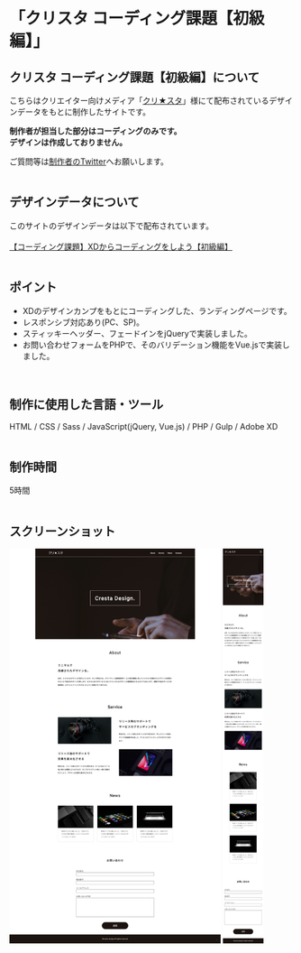 # 「クリスタ コーディング課題【初級編】」

## クリスタ コーディング課題【初級編】について
こちらはクリエイター向けメディア「[クリ★スタ](https://crestadesign.org/)」様にて配布されているデザインデータをもとに制作したサイトです。

**制作者が担当した部分はコーディングのみです。<br>
デザインは作成しておりません。**

ご質問等は[制作者のTwitter](https://twitter.com/foolish_pine)へお願いします。<br>
<br>

## デザインデータについて
このサイトのデザインデータは以下で配布されています。<br>
<br>
[【コーディング課題】XDからコーディングをしよう【初級編】](https://crestadesign.org/cording-first/)
<br>
<br>

## ポイント
- XDのデザインカンプをもとにコーディングした、ランディングページです。
- レスポンシブ対応あり(PC、SP)。
- スティッキーヘッダー、フェードインをjQueryで実装しました。
- お問い合わせフォームをPHPで、そのバリデーション機能をVue.jsで実装しました。
<br>

## 制作に使用した言語・ツール
HTML / CSS / Sass / JavaScript(jQuery, Vue.js) / PHP / Gulp / Adobe XD
<br>
<br>

## 制作時間
5時間
<br>
<br>

## スクリーンショット
<img src="https://github.com/foolish-pine/Cresta_beginner/blob/master/src/img/cresta1_pc.png?raw=true" height=700px> <img src="https://github.com/foolish-pine/Cresta_beginner/blob/master/src/img/cresta1_sp.png?raw=true" height=700px>
